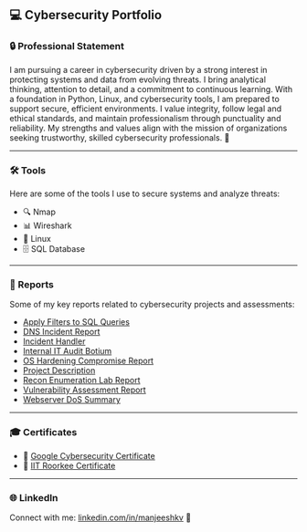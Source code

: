 ## 💻 Cybersecurity Portfolio  

### 🔒 Professional Statement  

I am pursuing a career in cybersecurity driven by a strong interest in protecting systems and data from evolving threats. I bring analytical thinking, attention to detail, and a commitment to continuous learning. With a foundation in Python, Linux, and cybersecurity tools, I am prepared to support secure, efficient environments. I value integrity, follow legal and ethical standards, and maintain professionalism through punctuality and reliability. My strengths and values align with the mission of organizations seeking trustworthy, skilled cybersecurity professionals. 🔐  

---

### 🛠 Tools  

Here are some of the tools I use to secure systems and analyze threats:  

- 🔍 Nmap  
- 📊 Wireshark  
- 🐧 Linux  
- 🗄 SQL Database  

---

### 📑 Reports  

Some of my key reports related to cybersecurity projects and assessments:  

- [Apply Filters to SQL Queries](./Reports/Apply%20Filters%20to%20SQL%20Queries.pdf)  
- [DNS Incident Report](./Reports/dns-incident-report.pdf)  
- [Incident Handler](./Reports/Incident%20Handler.pdf)  
- [Internal IT Audit Botium](./Reports/internal-it-audit-botium.pdf)  
- [OS Hardening Compromise Report](./Reports/os-hardening-compromise-report.pdf)  
- [Project Description](./Reports/Project%20Description.pdf)  
- [Recon Enumeration Lab Report](./Reports/Recon_Enumeration_Lab_Report.pdf)  
- [Vulnerability Assessment Report](./Reports/Vulnerability%20Assessment%20Report.pdf)  
- [Webserver DoS Summary](./Reports/webserver-dos-summary.pdf)  

---

### 🎓 Certificates  

- 📜 [Google Cybersecurity Certificate](./Certificate/Google%20Cybersecurity%20Certificate.pdf)  
- 🏅 [IIT Roorkee Certificate](./Certificate/IIT_roorkee.jpg)  

---

### 🌐 LinkedIn  

Connect with me: [linkedin.com/in/manjeeshkv](https://www.linkedin.com/in/manjeeshkv) 🔗
